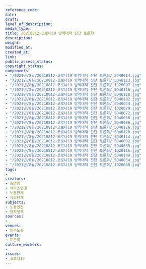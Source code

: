 ```yaml
---
reference_code: 
date: 
draft: 
level_of_description: 
media_type: 
title: 20210812-코로나19 방역대책 진단 토론회
description: 
weight: 
modified_at: 
created_at: 
link: 
public_access_status: 
copyright_status: 
components:
- "/2021년/8월/20210812-코로나19 방역대책 진단 토론회/_5D40014.jpg"
- "/2021년/8월/20210812-코로나19 방역대책 진단 토론회/_5D40113.jpg"
- "/2021년/8월/20210812-코로나19 방역대책 진단 토론회/_1D20097.jpg"
- "/2021년/8월/20210812-코로나19 방역대책 진단 토론회/_5D40116.jpg"
- "/2021년/8월/20210812-코로나19 방역대책 진단 토론회/_5D40118.jpg"
- "/2021년/8월/20210812-코로나19 방역대책 진단 토론회/_5D40102.jpg"
- "/2021년/8월/20210812-코로나19 방역대책 진단 토론회/_5D40044.jpg"
- "/2021년/8월/20210812-코로나19 방역대책 진단 토론회/_1D20079.jpg"
- "/2021년/8월/20210812-코로나19 방역대책 진단 토론회/_5D40072.jpg"
- "/2021년/8월/20210812-코로나19 방역대책 진단 토론회/_5D40066.jpg"
- "/2021년/8월/20210812-코로나19 방역대책 진단 토론회/_5D40086.jpg"
- "/2021년/8월/20210812-코로나19 방역대책 진단 토론회/_5D40126.jpg"
- "/2021년/8월/20210812-코로나19 방역대책 진단 토론회/_5D40120.jpg"
- "/2021년/8월/20210812-코로나19 방역대책 진단 토론회/_5D40114.jpg"
- "/2021년/8월/20210812-코로나19 방역대책 진단 토론회/_5D40092.jpg"
- "/2021년/8월/20210812-코로나19 방역대책 진단 토론회/_5D40055.jpg"
- "/2021년/8월/20210812-코로나19 방역대책 진단 토론회/_1D20116.jpg"
- "/2021년/8월/20210812-코로나19 방역대책 진단 토론회/_5D40109.jpg"
- "/2021년/8월/20210812-코로나19 방역대책 진단 토론회/_5D40034.jpg"
- "/2021년/8월/20210812-코로나19 방역대책 진단 토론회/_1D20088.jpg"
tags:
- 
creators:
- 총연맹
- 서비스연맹
- 노동단체
- 사회단체
subjects:
- 노동안전
- 정치정책
sources:
- 
venues:
- 민주노총
events:
- 토론회
culture_workers:
- 
issues:
- 코로나19
---
```

